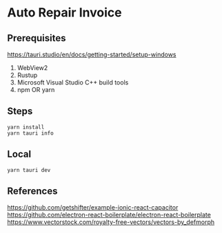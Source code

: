 # Auto Repair Invoice

## Prerequisites

https://tauri.studio/en/docs/getting-started/setup-windows

1. WebView2
2. Rustup
3. Microsoft Visual Studio C++ build tools
4. npm OR yarn

## Steps  
`yarn install`  
`yarn tauri info`  

## Local

`yarn tauri dev`  

## References

https://github.com/getshifter/example-ionic-react-capacitor  
https://github.com/electron-react-boilerplate/electron-react-boilerplate  
https://www.vectorstock.com/royalty-free-vectors/vectors-by_defmorph

